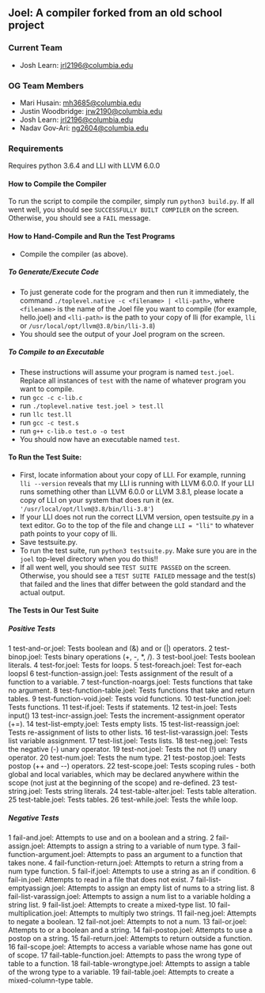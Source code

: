 ## Joel: A compiler forked from an old school project

### Current Team
- Josh Learn: jrl2196@columbia.edu 

### OG Team Members
- Mari Husain: mh3685@columbia.edu 
- Justin Woodbridge: jrw2190@columbia.edu 
- Josh Learn: jrl2196@columbia.edu 
- Nadav Gov-Ari: ng2604@columbia.edu

### Requirements
Requires python 3.6.4 and LLI with LLVM 6.0.0

#### How to Compile the Compiler
To run the script to compile the compiler, simply run ``python3 build.py``. If all went well, you should see ``SUCCESSFULLY BUILT COMPILER`` on the screen. Otherwise, you should see a ``FAIL`` message.

#### How to Hand-Compile and Run the Test Programs
- Compile the compiler (as above).

##### To Generate/Execute Code
- To just generate code for the program and then run it immediately, the command ``./toplevel.native -c <filename> | <lli-path>``, where ``<filename>`` is the name of the Joel file you want to compile (for example, hello.joel) and ``<lli-path>`` is the path to your copy of lli (for example, ``lli`` or ``/usr/local/opt/llvm@3.8/bin/lli-3.8``)
- You should see the output of your Joel program on the screen.

##### To Compile to an Executable
- These instructions will assume your program is named ``test.joel``. Replace all instances of ``test`` with the name of whatever program you want to compile.
- run ``gcc -c c-lib.c``
- run ``./toplevel.native test.joel > test.ll``
- run ``llc test.ll``
- run ``gcc -c test.s``
- run ``g++ c-lib.o test.o -o test``
- You should now have an executable named ``test``.

#### To Run the Test Suite:
- First, locate information about your copy of LLI. For example, running ``lli --version`` reveals that my LLI is running with LLVM 6.0.0. If your LLI runs something other than LLVM 6.0.0 or LLVM 3.8.1, please locate a copy of LLI on your system that does run it (ex. ``'/usr/local/opt/llvm@3.8/bin/lli-3.8'``)
- If your LLI does not run the correct LLVM version, open testsuite.py in a text editor. Go to the top of the file and change ``LLI = "lli"`` to whatever path points to your copy of lli.
- Save testsuite.py.
- To run the test suite, run ``python3 testsuite.py``. Make sure you are in the ``joel`` top-level directory when you do this!!
- If all went well, you should see ``TEST SUITE PASSED`` on the screen. Otherwise, you should see a ``TEST SUITE FAILED`` message and the test(s) that failed and the lines that differ between the gold standard and the actual output.


#### The Tests in Our Test Suite

##### Positive Tests
1 test-and-or.joel: Tests boolean and (&) and or (|) operators.
2 test-binop.joel: Tests binary operations (+, -, *, /).
3 test-bool.joel: Tests boolean literals.
4 test-for.joel: Tests for loops.
5 test-foreach.joel: Test for-each loopsl
6 test-function-assign.joel: Tests assignment of the result of a function to a variable.
7 test-function-noargs.joel: Tests functions that take no argument.
8 test-function-table.joel: Tests functions that take and return tables.
9 test-function-void.joel: Tests void functions.
10 test-function.joel: Tests functions.
11 test-if.joel: Tests if statements.
12 test-in.joel: Tests input()
13 test-incr-assign.joel: Tests the increment-assignment operator (+=).
14 test-list-empty.joel: Tests empty lists.
15 test-list-reassign.joel: Tests re-assignment of lists to other lists.
16 test-list-varassign.joel: Tests list variable assignment.
17 test-list.joel: Tests lists.
18 test-neg.joel: Tests the negative (-) unary operator.
19 test-not.joel: Tests the not (!) unary operator.
20 test-num.joel: Tests the num type.
21 test-postop.joel: Tests postop (++ and --) operators.
22 test-scope.joel: Tests scoping rules - both global and local variables, which may be declared anywhere within the scope (not just at the beginning of the scope) and re-defined.
23 test-string.joel: Tests string literals.
24 test-table-alter.joel: Tests table alteration.
25 test-table.joel: Tests tables.
26 test-while.joel: Tests the while loop. 

##### Negative Tests
1 fail-and.joel: Attempts to use and on a boolean and a string.
2 fail-assign.joel: Attempts to assign a string to a variable of num type.
3 fail-function-argument.joel: Attempts to pass an argument to a function that takes none.
4 fail-function-return.joel: Attempts to return a string from a num type function.
5 fail-if.joel: Attempts to use a string as an if condition.
6 fail-in.joel: Attempts to read in a file that does not exist.
7 fail-list-emptyassign.joel: Attempts to assign an empty list of nums to a string list.
8 fail-list-varassign.joel: Attempts to assign a num list to a variable holding a string list.
9 fail-list.joel: Attempts to create a mixed-type list.
10 fail-multiplication.joel: Attempts to multiply two strings.
11 fail-neg.joel: Attempts to negate a boolean.
12 fail-not.joel: Attempts to not a num.
13 fail-or.joel: Attempts to or a boolean and a string.
14 fail-postop.joel: Attempts to use a postop on a string.
15 fail-return.joel: Attempts to return outside a function.
16 fail-scope.joel: Attempts to access a variable whose name has gone out of scope.
17 fail-table-function.joel: Attempts to pass the wrong type of table to a function.
18 fail-table-wrongtype.joel: Attempts to assign a table of the wrong type to a variable.
19 fail-table.joel: Attempts to create a mixed-column-type table.
